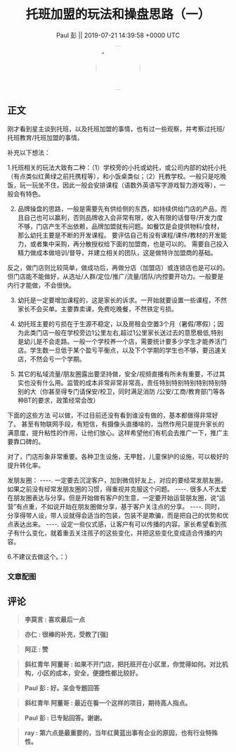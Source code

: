 <h1 align="center">托班加盟的玩法和操盘思路（一）</h1>




<p align="center">
    <a>Paul 彭 || 2019-07-21 14:39:58 &#43;0000 UTC</a>
</p>

<div align="center">
    <img src="https://images.zsxq.com/FnPkN15Onn7Gaknp69YYKbBLVZ_J?e=1590940799&amp;token=kIxbL07-8jAj8w1n4s9zv64FuZZNEATmlU_Vm6zD:zcePnO68W2W6k7HUdgGimcQqiDE=" width="100" height="100" style="border:1px solid;border-radius:50%; color:#ffffff"/>
</div>




## 正文

<div>
刚才看到星主谈到托班，以及托班加盟的事情，也有过一些观察，并考察过托班/托班教育/托班加盟的事情。

补充以下想法：

1.托班相关的玩法大致有二种：（1）学校旁的小托或幼托，或公司内部的幼托小托（有点类似红黄绿之前托携程等），和小饭桌类似；（2）托教学校。一般只是吃晚饭，玩一玩坐不住，因此一般会安排课程（语数外英语写字游戏智力游戏等），一般会有特色。

2. 品牌操盘的思路，一般是需要先有供给侧的东西，如持续供给门店的产品，而且自己也可以赢利，否则品牌收入会非常有限，收入有限的话督导/开发力度不够，门店产生不出依赖，品牌加盟就有问题。如餐饮是会提供物料/食材，那么幼托主要是不断的开发课程。
要评估自己有没有课程/课件/教材的开发能力，或者集中采购，再分散授权给下面的加盟商，也是可以的。
需要自己投入精力做成本做培训/督导，并建立相关的团队，这是做特许加盟商的基础。

反之，做门店则比较简单，做成功后，再做分店（加盟店）或连锁店也是可以的。但门店能不能做好，从选址/人群/定位/推广/流量/团队/内控要开功力。一般要是内行才能做，不会很快。

3. 幼托是一定要增加课程的，这是家长的诉求。一开始就要设置一些课程，不然家长不会买单。主要靠卖课，免费吃晚餐，不然铁定亏损。

4. 幼托班主要的亏损在于生源不稳定，以及房租会空置3个月（暑假/寒假）；因为此类门店一般在学校旁边1公里左右,超过1公里家长送过去的意愿极低,特别是幼儿是不会走路。一般一个学校养一个店，需要统计要多少学生才能养活门店。学生数一旦低于某个盈亏平衡点，以及下个学期的学生也不够，要迅速关店，不然会亏一个学期。


5. 其它的私域流量/朋友圈露出要坚持做，安全/视频直播有所未有重要，不过其实也没有什么用。监管的成本非常非常非常高，责任特别特别特别特别特别特别的大（你甚至得专门请保安/校卫，同时满足消防 /公安/工商/教育部门等各种BT的要求，政策经常会改）

下面的这些方法 可以做，不过目前还没有看到谁没有做的，基本都做得非常好了。 甚至有物联网手段，有短信，有摄像头直播啥的，当然作用只是提升家长的满意度，提升粘性的作用，让他们放心。这样希望他们有机会去推广一下，推广主要靠口碑的。

对了，门店形象非常重要。各种卫生设施，无甲酫，儿童保护的设施，可以极好的提升转化率。

发朋友圈：
----. 一定要去沉淀客户，加到微信好友上，对应的要经常发朋友圈，如果之前没有经常发朋友圈的习惯，得重视并克服这个问题。
----. 很多人不太爱在朋友圈表达与分享。但是开始做有客户的生意，一定要开始运营朋友圈，说“运营”有点重，不如说开始在朋友圈做分享，基于客户关注点的分享。
----. 同时，分享得带人设，带人设就得会适当的包装，包装不是欺骗，而是把自己的优势和优点表达出来。
----. 设定一些仪式感，让客户有可以传播的内容。家长希望看到孩子有什么变化，就着重去关注孩子的这些变化，并把这些变化变成适合传播的内容。

6.不建议去做这个。：）
</div>

### 文章配图

<div class="image" align="center">

</div>


## 评论

<div align="left">
<div>

<blockquote >
<span> <strong>李莫言 : 喜欢最后一点 </strong></span>
</blockquote>

<blockquote >
<span> <strong>亦仁 : 很棒的补充，受教了[强] </strong></span>
</blockquote>

<blockquote >
<span> <strong>阿正 : 赞 </strong></span>
</blockquote>

<blockquote >
<span> <strong>斜杠青年 阿董哥 : 如果不开门店，把托班开在小区里，你觉得如何。对比机构，小区的成本，安全，便捷性都比较好。 </strong></span>
</blockquote>

<blockquote >
<span> <strong>Paul 彭 : 好。呆会专题回答 </strong></span>
</blockquote>

<blockquote >
<span> <strong>斜杠青年 阿董哥 : 最近在看一个这样的项目，期待高人指点。 </strong></span>
</blockquote>

<blockquote >
<span> <strong>Paul 彭 : 已专贴回答。谢谢。 </strong></span>
</blockquote>

<blockquote >
<span> <strong>ray : 第六点是最重要的，当年红黄蓝出事有企业的原因，也有行业特殊性。 </strong></span>
</blockquote>

</div>
</div>